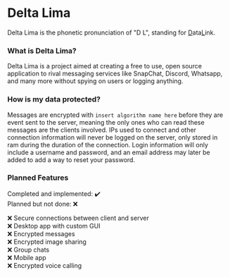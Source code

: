 # Delta Lima
Delta Lima is the phonetic pronunciation of "D L", standing for <ins>D</ins>ata<ins>L</ins>ink.  

### What is Delta Lima?  
Delta Lima is a project aimed at creating a free to use, open source application to rival messaging services like SnapChat, Discord, Whatsapp, and many more
without spying on users or logging anything.

### How is my data protected?
Messages are encrypted with `insert algorithm name here` before they are event sent to the server, meaning the only ones who can read these messages are the
clients involved. IPs used to connect and other connection information will never be logged on the server, only stored in ram during the duration of the
connection. Login information will only include a username and password, and an email address may later be added to add a way to reset your password.

### Planned Features
Completed and implemented: ✔️  
Planned but not done: ❌  
  
❌ Secure connections between client and server  
❌ Desktop app with custom GUI  
❌ Encrypted messages  
❌ Encrypted image sharing  
❌ Group chats  
❌ Mobile app  
❌ Encrypted voice calling  
